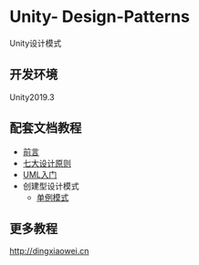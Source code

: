 # Unity- Design-Patterns
Unity设计模式

## 开发环境
Unity2019.3

## 配套文档教程
* [前言](http://dingxiaowei.cn/2017/05/10/)
* [七大设计原则](http://dingxiaowei.cn/2017/05/11/)
* [UML入门](http://dingxiaowei.cn/2017/05/12/)
* 创建型设计模式
	* [单例模式](http://dingxiaowei.cn/2017/05/13/)

## 更多教程
http://dingxiaowei.cn
